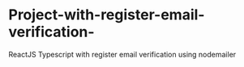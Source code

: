 ﻿# Project-with-register-email-verification-
ReactJS Typescript with register email verification using nodemailer 
